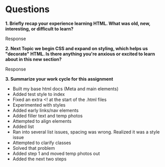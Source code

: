 # Questions
**1. Briefly recap your experience learning HTML. What was old, new, interesting, or difficult to learn?**

Response

**2. Next Topic we begin CSS and expand on styling, which helps us "decorate" HTML. Is there anything you're anxious or excited to learn about in this new section?**

Response

**3. Summarize your work cycle for this assignment**

- Built my base html docs (Meta and main elements)
- Added test style to index
- Fixed an extra <! at the start of the .html files
- Experimented with styles
- Added early links/nav elements
- Added filler text and temp photos
- Attempted to align elements
- Added list
- Ran into several list issues, spacing was wrong. Realized it was a style issue
- Attempted to clarify classes
- Solved that problem
- Added step 1 and moved temp photos out
- Added the next two steps
